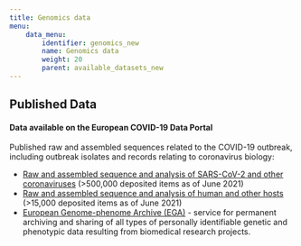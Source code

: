 ```yaml
---
title: Genomics data
menu:
    data_menu:
        identifier: genomics_new
        name: Genomics data
        weight: 20
        parent: available_datasets_new
---
```

## Published Data

#### Data available on the European COVID-19 Data Portal

Published raw and assembled sequences related to the COVID-19 outbreak, including outbreak isolates and records relating to coronavirus biology:

* [Raw and assembled sequence and analysis of SARS-CoV-2 and other coronaviruses](https://www.covid19dataportal.org/sequences?db=embl-covid19) (>500,000 deposited items as of June 2021)
* [Raw and assembled sequence and analysis of human and other hosts](https://www.covid19dataportal.org/host-sequences?db=hostSequences) (>15,000 deposited items as of June 2021)
* [European Genome-phenome Archive (EGA)](https://ega-archive.org/) - service for permanent archiving and sharing of all types of personally identifiable genetic and phenotypic data resulting from biomedical research projects.

